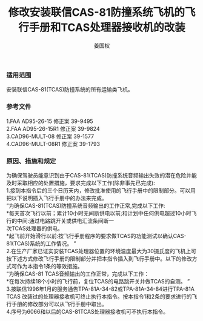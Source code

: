 ﻿---
amendno: 39-1806  
cadno: CAD1996-MULT-08R2  
title: 修改安装联信CAS-81防撞系统飞机的飞行手册和TCAS处理器接收机的改装  
publishdate: 1996-12-27  
effdate: 1996-12-31  
acmodels: ["MULT"]  
tags: ["ALL"]  
engs: []  
pns: []  
mfrs: ["联信公司"]  
admins: 民航总局  
author: 姜国权  
---
  
### 适用范围  
安装联信CAS-81(TCAS)防撞系统的所有运输类飞机。  
  
<!--more-->  
### 参考文件  
  1.FAA AD95-26-15 修正案 39-9495  
  2.FAA AD95-26-15R1 修正案 39-9824  
  3.CAD96-MULT-08    修正案 39-1577  
  4.CAD96-MULT-08R1  修正案 39-1793  
  
### 原因、措施和规定  

  为确保驾驶员能意识到由于CAS-81(TCAS)防撞系统音频输出失效的潜在危险并能及时采取相应的处置措施，要求完成以下工作(除非事先已完成):  
  1.接到本指令后的三个日历天内，修改批准使用的飞行手册中的限制部分。可以用把以下说明插入飞行手册中的办法来完成。  
“为确保CAS-81(TCAS)防撞系统音频输出的工作正常,完成以下工作:  
*每天首次飞行以前；累计10小时无间断供电以前;和计划中任何供电超过10小时飞行的中间:通过电路跳开关或供电汇流条间断一  
次TCAS处理器的供电。  
  *起飞前开始滑行以前:按飞行手册程序的要求做TCAS的功能测试以确认CAS-81(TCAS)系统的工作情况。 ”  
   2.在生产厂家已证实安装TCAS处理器位置的环境温度最大为30摄氏度的飞机上可按下述方式修改飞行手册的限制部分并把本指令插入到飞行手册中。以下的修改方式可作为本指令1条的等效措施。  
“为确保CAS-81 TCAS音频输出的工作正常，完成以下工作：  
  *在每次持续18个小时的飞行前，复位TCAS的电路跳开关并做TCAS的自测。 ”  
   3.按联信1996年1月的服务通告TPA-81A-34-82或TPA-81A-34-84进行TPA-81A TCAS 改装过的处理器接收机可终止执行本指令。按本指令1和2条的要求进行的飞行手册的修改部分可以从飞行手册中取出。  
4.序号为6066和以后的CAS-81TCAS处理器接收机可不执行本指令。  
